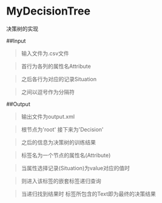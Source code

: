 MyDecisionTree
==============

决策树的实现

##Input

>输入文件为.csv文件

>首行为各列的属性名Attribute

>之后各行为对应的记录Situation

>之间以逗号作为分隔符

##Output

>输出文件为output.xml

>根节点为'root' 接下来为'Decision'

>之后的信息为决策树的训练结果

>标签名为一个节点的属性名(Attribute)

>当属性选择记录(Situation)为value对应的值时

>则进入该标签的嵌套标签递归查询

>当递归找到结果时  标签所包含的Text即为最终的决策结果
